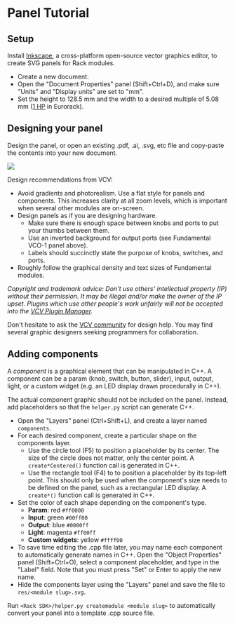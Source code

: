 # Panel Tutorial

## Setup

Install [Inkscape](https://inkscape.org/), a cross-platform open-source vector graphics editor, to create SVG panels for Rack modules.

- Create a new document.
- Open the "Document Properties" panel (Shift+Ctrl+D), and make sure "Units" and "Display units" are set to "mm".
- Set the height to 128.5 mm and the width to a desired multiple of 5.08 mm ([1 HP](http://www.doepfer.de/a100_man/a100m_e.htm) in Eurorack).

## Designing your panel

Design the panel, or open an existing .pdf, .ai, .svg, etc file and copy-paste the contents into your new document.

![](https://vcvrack.com/images/Fundamental/VCO.m.png)

Design recommendations from VCV:
- Avoid gradients and photorealism. Use a flat style for panels and components. This increases clarity at all zoom levels, which is important when several other modules are on-screen.
- Design panels as if you are designing hardware.
	- Make sure there is enough space between knobs and ports to put your thumbs between them.
	- Use an inverted background for output ports (see Fundamental VCO-1 panel above).
	- Labels should succinctly state the purpose of knobs, switches, and ports.
- Roughly follow the graphical density and text sizes of Fundamental modules.

*Copyright and trademark advice:
Don't use others' intellectual property (IP) without their permission.
It may be illegal and/or make the owner of the IP upset.
Plugins which use other people's work unfairly will not be accepted into the [VCV Plugin Manager](https://vcvrack.com/plugins.html).*

Don't hesitate to ask the [VCV community](https://community.vcvrack.com/c/development) for design help.
You may find several graphic designers seeking programmers for collaboration.

## Adding components

A *component* is a graphical element that can be manipulated in C++.
A component can be a param (knob, switch, button, slider), input, output, light, or a custom widget (e.g. an LED display drawn procedurally in C++).

The actual component graphic should not be included on the panel.
Instead, add placeholders so that the `helper.py` script can generate C++.

- Open the "Layers" panel (Ctrl+Shift+L), and create a layer named `components`.
- For each desired component, create a particular shape on the components layer.
	- Use the circle tool (F5) to position a placeholder by its center.
		The size of the circle does not matter, only the center point.
		A `create*Centered()` function call is generated in C++.
	- Use the rectangle tool (F4) to to position a placeholder by its top-left point.
		This should only be used when the component's size needs to be defined on the panel, such as a rectangular LED display.
		A `create*()` function call is generated in C++.
- Set the color of each shape depending on the component's type.
	- **Param**: red `#ff0000`
	- **Input**: green `#00ff00`
	- **Output**: blue `#0000ff`
	- **Light**: magenta `#ff00ff`
	- **Custom widgets**: yellow `#ffff00`
- To save time editing the .cpp file later, you may name each component to automatically generate names in C++.
Open the "Object Properties" panel (Shift+Ctrl+O), select a component placeholder, and type in the "Label" field.
Note that you must press "Set" or Enter to apply the new name.
- Hide the components layer using the "Layers" panel and save the file to `res/<module slug>.svg`.

Run `<Rack SDK>/helper.py createmodule <module slug>` to automatically convert your panel into a template .cpp source file.
